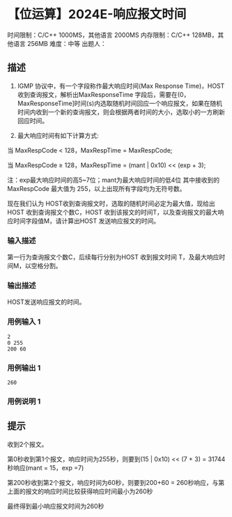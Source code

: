 # 【位运算】2024E-响应报文时间

时间限制：C/C++ 1000MS，其他语言 2000MS
内存限制：C/C++ 128MB，其他语言 256MB
难度：中等
出题人：

## 描述

1. IGMP 协议中，有一个字段称作最大响应时间(Max Response Time)，HOST收到查询报文，解析出MaxResponseTime 字段后，需要在(0，MaxResponseTime]时间(s)内选取随机时间回应一个响应报文，如果在随机时间内收到一个新的查询报文，则会根据两者时间的大小，选取小的一方刷新回应时间。 

2. 最大响应时间有如下计算方式: 

当 MaxRespCode < 128，MaxRespTime = MaxRespCode; 

当 MaxRespCode ≥ 128，MaxRespTime = (mant | 0x10) << (exp + 3); 

注：exp最大响应时间的高5~7位；mant为最大响应时间的低4位 其中接收到的MaxRespCode 最大值为 255，以上出现所有字段均为无符号数。 

现在我们认为 HOST收到查询报文时，选取的随机时间必定为最大值，现给出 HOST 收到查询报文个数C，HOST 收到该报文的时间T，以及查询报文的最大响应时间字段值M，请计算出HOST 发送响应报文的时间。

### 输入描述

第一行为查询报文个数C，后续每行分别为HOST 收到报文时间 T，及最大响应时间M，以空格分割。

### 输出描述

HOST发送响应报文的时间。

### 用例输入 1 
```
2
0 255
200 60
```
### 用例输出 1 
```
260
```
### 用例说明 1 

## 提示

收到2个报文。 

第0秒收到第1个报文，响应时间为255秒，则要到(15 | 0x10) << (7 + 3) = 31744秒响应(mant = 15，exp =7) 

第200秒收到第2个报文，响应时间为60秒，则要到200+60 = 260秒响应，与第上面的报文的响应时间比较获得响应时间最小为260秒 

最终得到最小响应报文时间为260秒